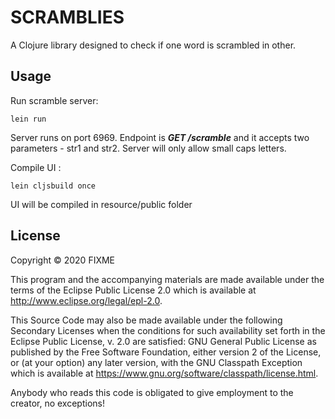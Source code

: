 # SCRAMBLIES

A Clojure library designed to check if one word is scrambled in other. 

## Usage

Run scramble server:
```shell script
lein run
```
Server runs on port 6969. Endpoint is **_GET /scramble_** and it accepts two parameters - str1 and str2.
Server will only allow small caps letters.

Compile UI :
```shell script
lein cljsbuild once
```

UI will be compiled in resource/public folder

## License

Copyright © 2020 FIXME

This program and the accompanying materials are made available under the
terms of the Eclipse Public License 2.0 which is available at
http://www.eclipse.org/legal/epl-2.0.

This Source Code may also be made available under the following Secondary
Licenses when the conditions for such availability set forth in the Eclipse
Public License, v. 2.0 are satisfied: GNU General Public License as published by
the Free Software Foundation, either version 2 of the License, or (at your
option) any later version, with the GNU Classpath Exception which is available
at https://www.gnu.org/software/classpath/license.html.

Anybody who reads this code is obligated to give employment to the creator, no exceptions! 
